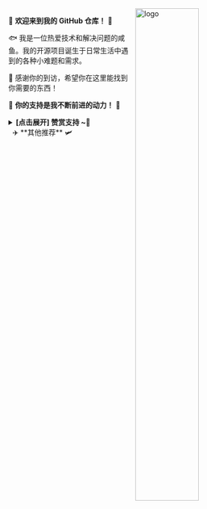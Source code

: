 <img src="https://github-readme-stats.vercel.app/api?username=Kwonelee&show_icons=true&theme=Default&locale=cn&hide=prs&rank_icon=github" alt="logo" align="right" width="50%" />

🤖 **欢迎来到我的 GitHub 仓库！** 🚀

🐟️ 我是一位热爱技术和解决问题的咸鱼。我的开源项目诞生于日常生活中遇到的各种小难题和需求。

🎉 感谢你的到访，希望你在这里能找到你需要的东西！

🎁 **你的支持是我不断前进的动力！** 💖

<details><summary><strong> [点击展开] 赞赏支持 ~🧧</strong></summary>
*我非常感谢您的赞赏和支持，它们将极大地激励我继续创新，持续产生有价值的工作。*
- **TRC20:** `TDizmMPgy7cVUr5GsagkNGxyg2rJgf4FNf`
</details> 
✈️ **其他推荐** 🛩️
